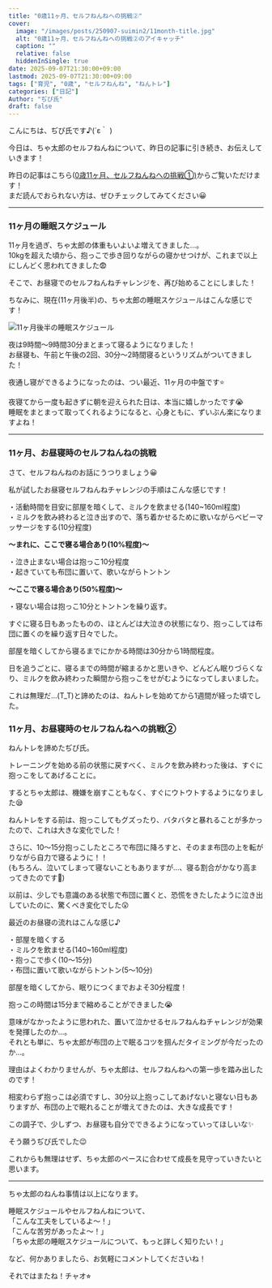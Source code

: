 ```yaml
---
title: "0歳11ヶ月、セルフねんねへの挑戦②"
cover:
  image: "/images/posts/250907-suimin2/11month-title.jpg"
  alt: "0歳11ヶ月、セルフねんねへの挑戦②のアイキャッチ"
  caption: ""
  relative: false
  hiddenInSingle: true
date: 2025-09-07T21:30:00+09:00
lastmod: 2025-09-07T21:30:00+09:00
tags: ["育児", "0歳", "セルフねんね", "ねんトレ"]
categories: ["日記"]
Author: "ぢぴ氏"
draft: false
---
```


こんにちは、ぢぴ氏です♪(´ε｀ )

今日は、ちゃ太郎のセルフねんねについて、昨日の記事に引き続き、お伝えしていきます！

昨日の記事はこちら([0歳11ヶ月、セルフねんねへの挑戦①)](/posts/250906-suimin/)からご覧いただけます！  
まだ読んでおられない方は、ぜひチェックしてみてください😀

---

### 11ヶ月の睡眠スケジュール

11ヶ月を過ぎ、ちゃ太郎の体重もいよいよ増えてきました...。  
10kgを超えた頃から、抱っこで歩き回りながらの寝かせつけが、これまで以上にしんどく思われてきました😨

そこで、お昼寝でのセルフねんねチャレンジを、再び始めることにしました！

ちなみに、現在(11ヶ月後半)の、ちゃ太郎の睡眠スケジュールはこんな感じです！

![11ヶ月後半の睡眠スケジュール](/images/posts/250907-suimin2/11month.jpg)

夜は9時間〜9時間30分まとまって寝るようになりました！  
お昼寝も、午前と午後の2回、30分〜2時間寝るというリズムがついてきました！

夜通し寝ができるようになったのは、つい最近、11ヶ月の中盤です⭐

夜寝てから一度も起きずに朝を迎えられた日は、本当に嬉しかったです😭  
睡眠をまとまって取ってくれるようになると、心身ともに、ずいぶん楽になりますよね！

---

### 11ヶ月、お昼寝時のセルフねんねの挑戦

さて、セルフねんねのお話にうつりましょう😀

私が試したお昼寝セルフねんねチャレンジの手順はこんな感じです！

・活動時間を目安に部屋を暗くして、ミルクを飲ませる(140~160ml程度)  
・ミルクを飲み終わると泣き出すので、落ち着かせるために歌いながらベビーマッサージをする(10分程度)

**〜まれに、ここで寝る場合あり(10%程度)〜**

・泣き止まない場合は抱っこ10分程度  
・起きていても布団に置いて、歌いながらトントン

**〜ここで寝る場合あり(50%程度)〜**

・寝ない場合は抱っこ10分とトントンを繰り返す。

すぐに寝る日もあったものの、ほとんどは大泣きの状態になり、抱っこしては布団に置くのを繰り返す日々でした。

部屋を暗くしてから寝るまでにかかる時間は30分から1時間程度。

日を追うごとに、寝るまでの時間が縮まるかと思いきや、どんどん眠りづらくなり、ミルクを飲み終わった瞬間から抱っこをせがむようになってしまいました。

これは無理だ...(T_T)と諦めたのは、ねんトレを始めてから1週間が経った頃でした。

### 11ヶ月、お昼寝時のセルフねんねへの挑戦②

ねんトレを諦めたぢぴ氏。

トレーニングを始める前の状態に戻すべく、ミルクを飲み終わった後は、すぐに抱っこをしてあげることに。

するとちゃ太郎は、機嫌を崩すこともなく、すぐにウトウトするようになりました😪

ねんトレをする前は、抱っこしてもグズったり、バタバタと暴れることが多かったので、これは大きな変化でした！

さらに、10〜15分抱っこしたところで布団に降ろすと、そのまま布団の上を転がりながら自力で寝るように！！  
(もちろん、泣いてしまって寝ないこともありますが...、寝る割合がかなり高まってきたのです🌟)

以前は、少しでも意識のある状態で布団に置くと、恐慌をきたしたように泣き出していたのに、驚くべき変化でした😲

最近のお昼寝の流れはこんな感じ♪

・部屋を暗くする  
・ミルクを飲ませる(140~160ml程度)  
・抱っこで歩く(10〜15分)  
・布団に置いて歌いながらトントン(5〜10分)

部屋を暗くしてから、眠りにつくまでおよそ30分程度！

抱っこの時間は15分まで縮めることができました😭

意味がなかったように思われた、置いて泣かせるセルフねんねチャレンジが効果を発揮したのか...。  
それとも単に、ちゃ太郎が布団の上で眠るコツを掴んだタイミングが今だったのか...。

理由はよくわかりませんが、ちゃ太郎は、セルフねんねへの第一歩を踏み出したのです！

相変わらず抱っこは必須ですし、30分以上抱っこしてあげないと寝ない日もありますが、布団の上で眠れることが増えてきたのは、大きな成長です！

この調子で、少しずつ、お昼寝も自分でできるようになっていってほしいな✨

そう願うぢぴ氏でした😉

これからも無理はせず、ちゃ太郎のペースに合わせて成長を見守っていきたいと思います。

---

ちゃ太郎のねんね事情は以上になります。

睡眠スケジュールやセルフねんねについて、  
「こんな工夫をしているよ〜！」  
「こんな苦労があったよ〜！」  
「ちゃ太郎の睡眠スケジュールについて、もっと詳しく知りたい！」

など、何かありましたら、お気軽にコメントしてくださいね！


それではまたね！チャオ⭐︎
